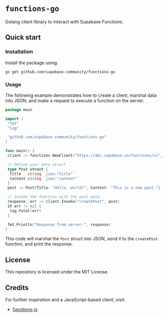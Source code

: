 # `functions-go`

Golang client library to interact with Supabase Functions.

## Quick start

### Installation

Install the package using:

```shell
go get github.com/supabase-community/functions-go
```

### Usage

The following example demonstrates how to create a client, marshal data into JSON, and make a request to execute a function on the server.

```go
package main

import (
 "fmt"
 "log"

 "github.com/supabase-community/functions-go"
)

func main() {
 client := functions.NewClient("https://abc.supabase.co/functions/v1", "<service-token>", nil)

 // Define your data struct
 type Post struct {
  Title   string `json:"title"`
  Content string `json:"content"`
 }
 post := Post{Title: "Hello, world!", Content: "This is a new post."}

 // Invoke the function with the post data
 response, err := client.Invoke("createPost", post)
 if err != nil {
  log.Fatal(err)
 }

 fmt.Println("Response from server:", response)
}
```

This code will marshal the `Post` struct into JSON, send it to the `createPost` function, and print the response.

## License

This repository is licensed under the MIT License.

## Credits

For further inspiration and a JavaScript-based client, visit:

- [functions-js](https://github.com/supabase/functions-js)
